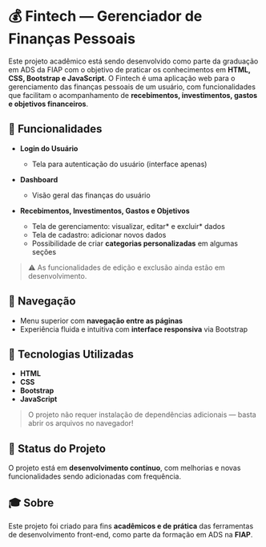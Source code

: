 # 💰 Fintech — Gerenciador de Finanças Pessoais

Este projeto acadêmico está sendo desenvolvido como parte da graduação em ADS da FIAP com o objetivo de praticar os conhecimentos em **HTML, CSS, Bootstrap e JavaScript**. O Fintech é uma aplicação web para o gerenciamento das finanças pessoais de um usuário, com funcionalidades que facilitam o acompanhamento de **recebimentos, investimentos, gastos e objetivos financeiros**.

## 📌 Funcionalidades

- **Login do Usuário**
  - Tela para autenticação do usuário (interface apenas)

- **Dashboard**
  - Visão geral das finanças do usuário

- **Recebimentos, Investimentos, Gastos e Objetivos**
  - Tela de gerenciamento: visualizar, editar* e excluir* dados
  - Tela de cadastro: adicionar novos dados
  - Possibilidade de criar **categorias personalizadas** em algumas seções

> ⚠️ As funcionalidades de edição e exclusão ainda estão em desenvolvimento.

## 🔗 Navegação

- Menu superior com **navegação entre as páginas**
- Experiência fluida e intuitiva com **interface responsiva** via Bootstrap

## 🔧 Tecnologias Utilizadas

- **HTML**
- **CSS**
- **Bootstrap**
- **JavaScript**

> O projeto não requer instalação de dependências adicionais — basta abrir os arquivos no navegador!

## 🚧 Status do Projeto

O projeto está em **desenvolvimento contínuo**, com melhorias e novas funcionalidades sendo adicionadas com frequência.

## 🎓 Sobre

Este projeto foi criado para fins **acadêmicos e de prática** das ferramentas de desenvolvimento front-end, como parte da formação em ADS na **FIAP**.
